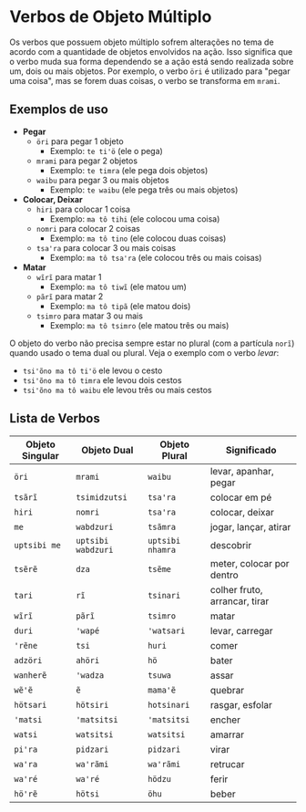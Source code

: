 # Verbos de Objeto Múltiplo

Os verbos que possuem objeto múltiplo sofrem alterações no tema de acordo com a quantidade de objetos envolvidos na ação. Isso significa que o verbo muda sua forma dependendo se a ação está sendo realizada sobre um, dois ou mais objetos. Por exemplo, o verbo `öri` é utilizado para "pegar uma coisa", mas se forem duas coisas, o verbo se transforma em `mrami`.

## Exemplos de uso

- **Pegar**
  - `öri` para pegar 1 objeto
    - Exemplo: `te tiꞌö` (ele o pega)
  - `mrami` para pegar 2 objetos
    - Exemplo: `te timra` (ele pega dois objetos)
  - `waibu` para pegar 3 ou mais objetos
    - Exemplo: `te waibu` (ele pega três ou mais objetos)
- **Colocar, Deixar**
  - `hiri` para colocar 1 coisa
    - Exemplo: `ma tô tihi` (ele colocou uma coisa)
  - `nomri` para colocar 2 coisas
    - Exemplo: `ma tô tino` (ele colocou duas coisas)
  - `tsaꞌra` para colocar 3 ou mais coisas
    - Exemplo: `ma tô tsaꞌra` (ele colocou três ou mais coisas)
- **Matar**
  - `wĩrĩ` para matar 1
    - Exemplo: `ma tô tiwĩ` (ele matou um)
  - `pãrĩ` para matar 2
    - Exemplo: `ma tô tipã` (ele matou dois)
  - `tsimro` para matar 3 ou mais
    - Exemplo: `ma tô tsimro` (ele matou três ou mais)

O objeto do verbo não precisa sempre estar no plural (com a partícula `norĩ`) quando usado o tema dual ou plural. Veja o exemplo com o verbo _levar_:

- `tsiꞌõno ma tô tiꞌö` ele levou o cesto
- `tsiꞌõno ma tô timra` ele levou dois cestos
- `tsiꞌõno ma tô waibu` ele levou três ou mais cestos

## Lista de Verbos

| Objeto Singular | Objeto Dual        | Objeto Plural    | Significado                   |
| --------------- | ------------------ | ---------------- | ----------------------------- |
| `öri`           | `mrami`            | `waibu`          | levar, apanhar, pegar         |
| `tsãrĩ`         | `tsimidzutsi`      | `tsaꞌra`         | colocar em pé                 |
| `hiri`          | `nomri`            | `tsaꞌra`         | colocar, deixar               |
| `me`            | `wabdzuri`         | `tsãmra`         | jogar, lançar, atirar         |
| `uptsibi me`    | `uptsibi wabdzuri` | `uptsibi nhamra` | descobrir                     |
| `tsẽrẽ`         | `dza`              | `tsẽme`          | meter, colocar por dentro     |
| `tari`          | `rĩ`               | `tsinari`        | colher fruto, arrancar, tirar |
| `wĩrĩ`          | `pãrĩ`             | `tsimro`         | matar                         |
| `duri`          | `ꞌwapé`            | `ꞌwatsari`       | levar, carregar               |
| `ꞌrẽne`         | `tsi`              | `huri`           | comer                         |
| `adzöri`        | `ahöri`            | `hö`             | bater                         |
| `wanherẽ`       | `ꞌwadza`           | `tsuwa`          | assar                         |
| `wẽꞌẽ`          | `ẽ`                | `mamaꞌẽ`         | quebrar                       |
| `hötsari`       | `hötsiri`          | `hotsinari`      | rasgar, esfolar               |
| `ꞌmatsi`        | `ꞌmatsitsi`        | `ꞌmatsitsi`      | encher                        |
| `watsi`         | `watsitsi`         | `watsitsi`       | amarrar                       |
| `piꞌra`         | `pidzari`          | `pidzari`        | virar                         |
| `waꞌra`         | `waꞌrãmi`          | `waꞌrãmi`        | retrucar                      |
| `waꞌré`         | `waꞌré`            | `hödzu`          | ferir                         |
| `höꞌrẽ`         | `hötsi`            | `öhu`            | beber                         |
